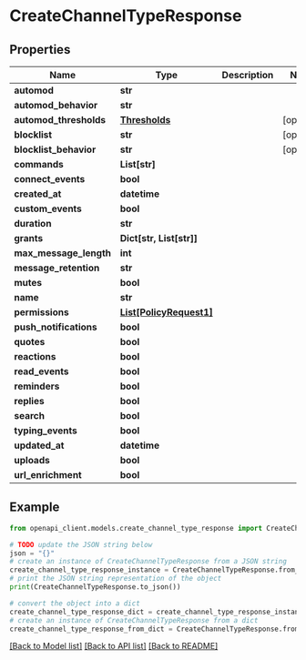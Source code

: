 # CreateChannelTypeResponse


## Properties

Name | Type | Description | Notes
------------ | ------------- | ------------- | -------------
**automod** | **str** |  | 
**automod_behavior** | **str** |  | 
**automod_thresholds** | [**Thresholds**](Thresholds.md) |  | [optional] 
**blocklist** | **str** |  | [optional] 
**blocklist_behavior** | **str** |  | [optional] 
**commands** | **List[str]** |  | 
**connect_events** | **bool** |  | 
**created_at** | **datetime** |  | 
**custom_events** | **bool** |  | 
**duration** | **str** |  | 
**grants** | **Dict[str, List[str]]** |  | 
**max_message_length** | **int** |  | 
**message_retention** | **str** |  | 
**mutes** | **bool** |  | 
**name** | **str** |  | 
**permissions** | [**List[PolicyRequest1]**](PolicyRequest1.md) |  | 
**push_notifications** | **bool** |  | 
**quotes** | **bool** |  | 
**reactions** | **bool** |  | 
**read_events** | **bool** |  | 
**reminders** | **bool** |  | 
**replies** | **bool** |  | 
**search** | **bool** |  | 
**typing_events** | **bool** |  | 
**updated_at** | **datetime** |  | 
**uploads** | **bool** |  | 
**url_enrichment** | **bool** |  | 

## Example

```python
from openapi_client.models.create_channel_type_response import CreateChannelTypeResponse

# TODO update the JSON string below
json = "{}"
# create an instance of CreateChannelTypeResponse from a JSON string
create_channel_type_response_instance = CreateChannelTypeResponse.from_json(json)
# print the JSON string representation of the object
print(CreateChannelTypeResponse.to_json())

# convert the object into a dict
create_channel_type_response_dict = create_channel_type_response_instance.to_dict()
# create an instance of CreateChannelTypeResponse from a dict
create_channel_type_response_from_dict = CreateChannelTypeResponse.from_dict(create_channel_type_response_dict)
```
[[Back to Model list]](../README.md#documentation-for-models) [[Back to API list]](../README.md#documentation-for-api-endpoints) [[Back to README]](../README.md)


